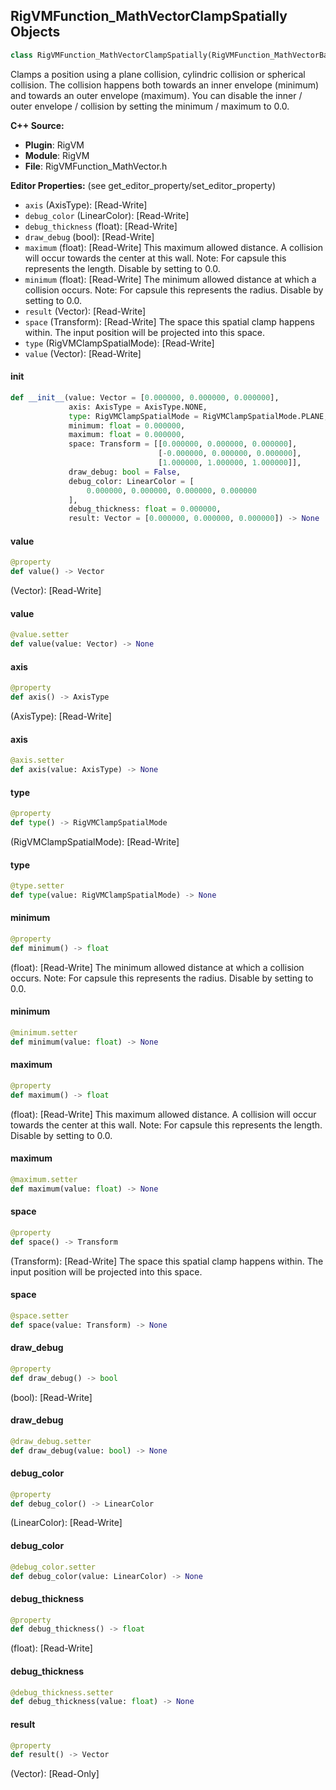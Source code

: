 ## RigVMFunction_MathVectorClampSpatially Objects

```python
class RigVMFunction_MathVectorClampSpatially(RigVMFunction_MathVectorBase)
```

Clamps a position using a plane collision, cylindric collision or spherical collision.
The collision happens both towards an inner envelope (minimum) and towards an outer envelope (maximum).
You can disable the inner / outer envelope / collision by setting the minimum / maximum to 0.0.

**C++ Source:**

- **Plugin**: RigVM
- **Module**: RigVM
- **File**: RigVMFunction_MathVector.h

**Editor Properties:** (see get_editor_property/set_editor_property)

- ``axis`` (AxisType):  [Read-Write]
- ``debug_color`` (LinearColor):  [Read-Write]
- ``debug_thickness`` (float):  [Read-Write]
- ``draw_debug`` (bool):  [Read-Write]
- ``maximum`` (float):  [Read-Write] This maximum allowed distance.
  A collision will occur towards the center at this wall.
  Note: For capsule this represents the length.
  Disable by setting to 0.0.
- ``minimum`` (float):  [Read-Write] The minimum allowed distance at which a collision occurs.
  Note: For capsule this represents the radius.
  Disable by setting to 0.0.
- ``result`` (Vector):  [Read-Write]
- ``space`` (Transform):  [Read-Write] The space this spatial clamp happens within.
  The input position will be projected into this space.
- ``type`` (RigVMClampSpatialMode):  [Read-Write]
- ``value`` (Vector):  [Read-Write]

<a id="unreal.RigVMFunction_MathVectorClampSpatially.__init__"></a>

#### __init__

```python
def __init__(value: Vector = [0.000000, 0.000000, 0.000000],
             axis: AxisType = AxisType.NONE,
             type: RigVMClampSpatialMode = RigVMClampSpatialMode.PLANE,
             minimum: float = 0.000000,
             maximum: float = 0.000000,
             space: Transform = [[0.000000, 0.000000, 0.000000],
                                 [-0.000000, 0.000000, 0.000000],
                                 [1.000000, 1.000000, 1.000000]],
             draw_debug: bool = False,
             debug_color: LinearColor = [
                 0.000000, 0.000000, 0.000000, 0.000000
             ],
             debug_thickness: float = 0.000000,
             result: Vector = [0.000000, 0.000000, 0.000000]) -> None
```

<a id="unreal.RigVMFunction_MathVectorClampSpatially.value"></a>

#### value

```python
@property
def value() -> Vector
```

(Vector):  [Read-Write]

<a id="unreal.RigVMFunction_MathVectorClampSpatially.value"></a>

#### value

```python
@value.setter
def value(value: Vector) -> None
```

<a id="unreal.RigVMFunction_MathVectorClampSpatially.axis"></a>

#### axis

```python
@property
def axis() -> AxisType
```

(AxisType):  [Read-Write]

<a id="unreal.RigVMFunction_MathVectorClampSpatially.axis"></a>

#### axis

```python
@axis.setter
def axis(value: AxisType) -> None
```

<a id="unreal.RigVMFunction_MathVectorClampSpatially.type"></a>

#### type

```python
@property
def type() -> RigVMClampSpatialMode
```

(RigVMClampSpatialMode):  [Read-Write]

<a id="unreal.RigVMFunction_MathVectorClampSpatially.type"></a>

#### type

```python
@type.setter
def type(value: RigVMClampSpatialMode) -> None
```

<a id="unreal.RigVMFunction_MathVectorClampSpatially.minimum"></a>

#### minimum

```python
@property
def minimum() -> float
```

(float):  [Read-Write] The minimum allowed distance at which a collision occurs.
Note: For capsule this represents the radius.
Disable by setting to 0.0.

<a id="unreal.RigVMFunction_MathVectorClampSpatially.minimum"></a>

#### minimum

```python
@minimum.setter
def minimum(value: float) -> None
```

<a id="unreal.RigVMFunction_MathVectorClampSpatially.maximum"></a>

#### maximum

```python
@property
def maximum() -> float
```

(float):  [Read-Write] This maximum allowed distance.
A collision will occur towards the center at this wall.
Note: For capsule this represents the length.
Disable by setting to 0.0.

<a id="unreal.RigVMFunction_MathVectorClampSpatially.maximum"></a>

#### maximum

```python
@maximum.setter
def maximum(value: float) -> None
```

<a id="unreal.RigVMFunction_MathVectorClampSpatially.space"></a>

#### space

```python
@property
def space() -> Transform
```

(Transform):  [Read-Write] The space this spatial clamp happens within.
The input position will be projected into this space.

<a id="unreal.RigVMFunction_MathVectorClampSpatially.space"></a>

#### space

```python
@space.setter
def space(value: Transform) -> None
```

<a id="unreal.RigVMFunction_MathVectorClampSpatially.draw_debug"></a>

#### draw_debug

```python
@property
def draw_debug() -> bool
```

(bool):  [Read-Write]

<a id="unreal.RigVMFunction_MathVectorClampSpatially.draw_debug"></a>

#### draw_debug

```python
@draw_debug.setter
def draw_debug(value: bool) -> None
```

<a id="unreal.RigVMFunction_MathVectorClampSpatially.debug_color"></a>

#### debug_color

```python
@property
def debug_color() -> LinearColor
```

(LinearColor):  [Read-Write]

<a id="unreal.RigVMFunction_MathVectorClampSpatially.debug_color"></a>

#### debug_color

```python
@debug_color.setter
def debug_color(value: LinearColor) -> None
```

<a id="unreal.RigVMFunction_MathVectorClampSpatially.debug_thickness"></a>

#### debug_thickness

```python
@property
def debug_thickness() -> float
```

(float):  [Read-Write]

<a id="unreal.RigVMFunction_MathVectorClampSpatially.debug_thickness"></a>

#### debug_thickness

```python
@debug_thickness.setter
def debug_thickness(value: float) -> None
```

<a id="unreal.RigVMFunction_MathVectorClampSpatially.result"></a>

#### result

```python
@property
def result() -> Vector
```

(Vector):  [Read-Only]

<a id="unreal.RigUnit_MathVectorClampSpatially"></a>